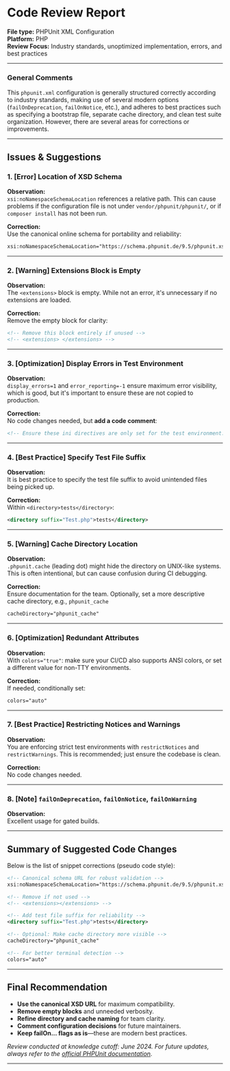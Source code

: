 # Code Review Report

**File type:** PHPUnit XML Configuration  
**Platform:** PHP  
**Review Focus:** Industry standards, unoptimized implementation, errors, and best practices

---

### General Comments

This `phpunit.xml` configuration is generally structured correctly according to industry standards, making use of several modern options (`failOnDeprecation`, `failOnNotice`, etc.), and adheres to best practices such as specifying a bootstrap file, separate cache directory, and clean test suite organization. However, there are several areas for corrections or improvements.

---

## Issues & Suggestions

### 1. [Error] Location of XSD Schema

**Observation:**  
`xsi:noNamespaceSchemaLocation` references a relative path. This can cause problems if the configuration file is not under `vendor/phpunit/phpunit/`, or if `composer install` has not been run.

**Correction:**  
Use the canonical online schema for portability and reliability:

```xml
xsi:noNamespaceSchemaLocation="https://schema.phpunit.de/9.5/phpunit.xsd"
```

---

### 2. [Warning] Extensions Block is Empty

**Observation:**  
The `<extensions>` block is empty. While not an error, it's unnecessary if no extensions are loaded.

**Correction:**  
Remove the empty block for clarity:

```xml
<!-- Remove this block entirely if unused -->
<!-- <extensions> </extensions> -->
```

---

### 3. [Optimization] Display Errors in Test Environment

**Observation:**  
`display_errors=1` and `error_reporting=-1` ensure maximum error visibility, which is good, but it's important to ensure these are not copied to production.

**Correction:**  
No code changes needed, but **add a code comment**:

```xml
<!-- Ensure these ini directives are only set for the test environment. -->
```

---

### 4. [Best Practice] Specify Test File Suffix

**Observation:**  
It is best practice to specify the test file suffix to avoid unintended files being picked up.

**Correction:**  
Within `<directory>tests</directory>`:

```xml
<directory suffix="Test.php">tests</directory>
```

---

### 5. [Warning] Cache Directory Location

**Observation:**  
`.phpunit.cache` (leading dot) might hide the directory on UNIX-like systems. This is often intentional, but can cause confusion during CI debugging.

**Correction:**  
Ensure documentation for the team. Optionally, set a more descriptive cache directory, e.g., `phpunit_cache`

```xml
cacheDirectory="phpunit_cache"
```

---

### 6. [Optimization] Redundant Attributes

**Observation:**  
With `colors="true"`: make sure your CI/CD also supports ANSI colors, or set a different value for non-TTY environments.

**Correction:**  
If needed, conditionally set:

```xml
colors="auto"
```

---

### 7. [Best Practice] Restricting Notices and Warnings

**Observation:**  
You are enforcing strict test environments with `restrictNotices` and `restrictWarnings`. This is recommended; just ensure the codebase is clean.

**Correction:**  
No code changes needed.

---

### 8. [Note] `failOnDeprecation`, `failOnNotice`, `failOnWarning`

**Observation:**  
Excellent usage for gated builds.

---

## Summary of Suggested Code Changes

Below is the list of snippet corrections (pseudo code style):

```xml
<!-- Canonical schema URL for robust validation -->
xsi:noNamespaceSchemaLocation="https://schema.phpunit.de/9.5/phpunit.xsd"

<!-- Remove if not used -->
<!-- <extensions></extensions> -->

<!-- Add test file suffix for reliability -->
<directory suffix="Test.php">tests</directory>

<!-- Optional: Make cache directory more visible -->
cacheDirectory="phpunit_cache"

<!-- For better terminal detection -->
colors="auto"
```

---

## Final Recommendation

- **Use the canonical XSD URL** for maximum compatibility.
- **Remove empty blocks** and unneeded verbosity.
- **Refine directory and cache naming** for team clarity.
- **Comment configuration decisions** for future maintainers.
- **Keep failOn... flags as is**—these are modern best practices.

*Review conducted at knowledge cutoff: June 2024. For future updates, always refer to the [official PHPUnit documentation](https://phpunit.readthedocs.io/en/latest/configuration.html).*

---